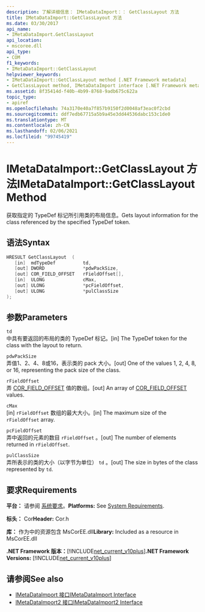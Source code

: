 ```yaml
---
description: 了解详细信息： IMetaDataImport：： GetClassLayout 方法
title: IMetaDataImport::GetClassLayout 方法
ms.date: 03/30/2017
api_name:
- IMetaDataImport.GetClassLayout
api_location:
- mscoree.dll
api_type:
- COM
f1_keywords:
- IMetaDataImport::GetClassLayout
helpviewer_keywords:
- IMetaDataImport::GetClassLayout method [.NET Framework metadata]
- GetClassLayout method, IMetaDataImport interface [.NET Framework metadata]
ms.assetid: 8f35414d-f40b-4b99-8768-9adb675c622a
topic_type:
- apiref
ms.openlocfilehash: 74a3170e40a7f857b9150f2d0048af3eac0f2cbd
ms.sourcegitcommit: ddf7edb67715a5b9a45e3dd44536dabc153c1de0
ms.translationtype: MT
ms.contentlocale: zh-CN
ms.lasthandoff: 02/06/2021
ms.locfileid: "99745419"
---
```

# <a name="imetadataimportgetclasslayout-method"></a><span data-ttu-id="a78c2-103">IMetaDataImport::GetClassLayout 方法</span><span class="sxs-lookup"><span data-stu-id="a78c2-103">IMetaDataImport::GetClassLayout Method</span></span>

<span data-ttu-id="a78c2-104">获取指定的 TypeDef 标记所引用类的布局信息。</span><span class="sxs-lookup"><span data-stu-id="a78c2-104">Gets layout information for the class referenced by the specified TypeDef token.</span></span>  
  
## <a name="syntax"></a><span data-ttu-id="a78c2-105">语法</span><span class="sxs-lookup"><span data-stu-id="a78c2-105">Syntax</span></span>  
  
```cpp  
HRESULT GetClassLayout  (
   [in]  mdTypeDef          td,
   [out] DWORD              *pdwPackSize,  
   [out] COR_FIELD_OFFSET   rFieldOffset[],  
   [in]  ULONG              cMax,  
   [out] ULONG              *pcFieldOffset,  
   [out] ULONG              *pulClassSize  
);  
```  
  
## <a name="parameters"></a><span data-ttu-id="a78c2-106">参数</span><span class="sxs-lookup"><span data-stu-id="a78c2-106">Parameters</span></span>  

 `td`  
 <span data-ttu-id="a78c2-107">中具有要返回的布局的类的 TypeDef 标记。</span><span class="sxs-lookup"><span data-stu-id="a78c2-107">[in] The TypeDef token for the class with the layout to return.</span></span>  
  
 `pdwPackSize`  
 <span data-ttu-id="a78c2-108">弄值1、2、4、8或16，表示类的 pack 大小。</span><span class="sxs-lookup"><span data-stu-id="a78c2-108">[out] One of the values 1, 2, 4, 8, or 16, representing the pack size of the class.</span></span>  
  
 `rFieldOffset`  
 <span data-ttu-id="a78c2-109">弄 [COR_FIELD_OFFSET](cor-field-offset-structure.md) 值的数组。</span><span class="sxs-lookup"><span data-stu-id="a78c2-109">[out] An array of [COR_FIELD_OFFSET](cor-field-offset-structure.md) values.</span></span>  
  
 `cMax`  
 <span data-ttu-id="a78c2-110">[in] `rFieldOffset` 数组的最大大小。</span><span class="sxs-lookup"><span data-stu-id="a78c2-110">[in] The maximum size of the `rFieldOffset` array.</span></span>  
  
 `pcFieldOffset`  
 <span data-ttu-id="a78c2-111">弄中返回的元素的数目 `rFieldOffset` 。</span><span class="sxs-lookup"><span data-stu-id="a78c2-111">[out] The number of elements returned in `rFieldOffset`.</span></span>  
  
 `pulClassSize`  
 <span data-ttu-id="a78c2-112">弄所表示的类的大小（以字节为单位） `td` 。</span><span class="sxs-lookup"><span data-stu-id="a78c2-112">[out] The size in bytes of the class represented by `td`.</span></span>  
  
## <a name="requirements"></a><span data-ttu-id="a78c2-113">要求</span><span class="sxs-lookup"><span data-stu-id="a78c2-113">Requirements</span></span>  

 <span data-ttu-id="a78c2-114">**平台：** 请参阅 [系统要求](../../get-started/system-requirements.md)。</span><span class="sxs-lookup"><span data-stu-id="a78c2-114">**Platforms:** See [System Requirements](../../get-started/system-requirements.md).</span></span>  
  
 <span data-ttu-id="a78c2-115">**标头：** Cor</span><span class="sxs-lookup"><span data-stu-id="a78c2-115">**Header:** Cor.h</span></span>  
  
 <span data-ttu-id="a78c2-116">**库：** 作为中的资源包含 MsCorEE.dll</span><span class="sxs-lookup"><span data-stu-id="a78c2-116">**Library:** Included as a resource in MsCorEE.dll</span></span>  
  
 <span data-ttu-id="a78c2-117">**.NET Framework 版本：**[!INCLUDE[net_current_v10plus](../../../../includes/net-current-v10plus-md.md)]</span><span class="sxs-lookup"><span data-stu-id="a78c2-117">**.NET Framework Versions:** [!INCLUDE[net_current_v10plus](../../../../includes/net-current-v10plus-md.md)]</span></span>  
  
## <a name="see-also"></a><span data-ttu-id="a78c2-118">请参阅</span><span class="sxs-lookup"><span data-stu-id="a78c2-118">See also</span></span>

- [<span data-ttu-id="a78c2-119">IMetaDataImport 接口</span><span class="sxs-lookup"><span data-stu-id="a78c2-119">IMetaDataImport Interface</span></span>](imetadataimport-interface.md)
- [<span data-ttu-id="a78c2-120">IMetaDataImport2 接口</span><span class="sxs-lookup"><span data-stu-id="a78c2-120">IMetaDataImport2 Interface</span></span>](imetadataimport2-interface.md)
